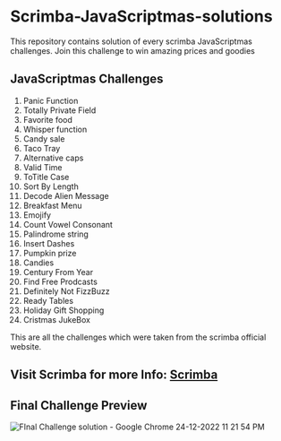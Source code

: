 # Scrimba-JavaScriptmas-solutions

This repository contains solution of every scrimba JavaScriptmas challenges. Join this challenge to win amazing prices and goodies

## JavaScriptmas Challenges

1. Panic Function
2. Totally Private Field
3. Favorite food
4. Whisper function
5. Candy sale
6. Taco Tray
7. Alternative caps
8. Valid Time
9. ToTitle Case
10. Sort By Length
11. Decode Alien Message
12. Breakfast Menu
13. Emojify
14. Count Vowel Consonant
15. Palindrome string
16. Insert Dashes
17. Pumpkin prize
18. Candies
19. Century From Year
20. Find Free Prodcasts
21. Definitely Not FizzBuzz
22. Ready Tables
23. Holiday Gift Shopping
24. Cristmas JukeBox

This are all the challenges which were taken from the scrimba official website.

## Visit Scrimba for more Info: [Scrimba](https://scrimba.com/dashboard)

## Final Challenge Preview
![FInal Challenge solution - Google Chrome 24-12-2022 11 21 54 PM](https://user-images.githubusercontent.com/95171638/209446699-d119b303-f041-4d56-8d9a-f8b864b312e1.png)

